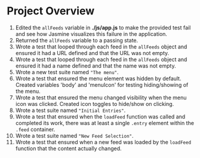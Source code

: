 # Project Overview

1. Edited the `allFeeds` variable in **./js/app.js** to make the provided test fail and see how Jasmine visualizes this failure in the application.   
2. Returned the `allFeeds` variable to a passing state.
3. Wrote a test that looped through each feed in the `allFeeds` object and ensured it had a URL defined and that the URL was not empty.
4. Wrote a test that looped through each feed in the `allFeeds` object and ensured it had a name defined and that the name was not empty.
5. Wrote a new test suite named `"The menu"`.
6. Wrote a test that ensured the menu element was hidden by default. Created variables 'body' and 'menuIcon' for testing hiding/showing of the menu.
7. Wrote a test that ensured the menu changed visibility when the menu icon was clicked. Created icon toggles to hide/show on clicking.
8. Wrote a test suite named `"Initial Entries"`.
9. Wrote a test that ensured when the `loadFeed` function was called and completed its work, there was at least a single `.entry` element within the `.feed` container.
10. Wrote a test suite named `"New Feed Selection"`.
11. Wrote a test that ensured when a new feed was loaded by the `loadFeed` function that the content actually changed.
